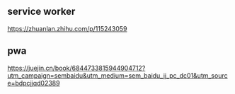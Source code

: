 ## service worker

https://zhuanlan.zhihu.com/p/115243059

## pwa

https://juejin.cn/book/6844733815944904712?utm_campaign=sembaidu&utm_medium=sem_baidu_jj_pc_dc01&utm_source=bdpcjjqd02389
